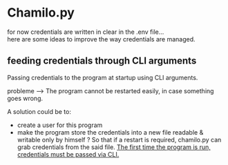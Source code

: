 # Chamilo.py
for now credentials are written in clear in the .env file...
<br/>here are some ideas to improve the way credentials are managed.

## feeding credentials through CLI arguments
Passing credentials to the program at startup using CLI arguments.

probleme --> The program cannot be restarted easily, in case something goes wrong.<br/>

A solution could be to:
* create a user for this program
* make the program store the credentials into a new file readable & writable only by himself ?
So that if a restart is required, chamilo.py can grab credentials from the said file.
<u>The first time the program is run, credentials must be passed via CLI.</u>
